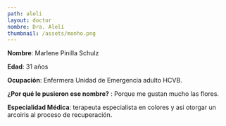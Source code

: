 ```yaml
---
path: aleli
layout: doctor
nombre: Dra. Alelí
thumbnail: /assets/monho.png
---
```

**Nombre**: Marlene Pinilla Schulz

**Edad**: 31 años

**Ocupación**: Enfermera Unidad de Emergencia adulto HCVB.

**¿Por qué le pusieron ese nombre?** : Porque me gustan mucho las flores.

**Especialidad Médica**: terapeuta especialista en colores y asi otorgar un arcoiris al proceso de recuperación.
